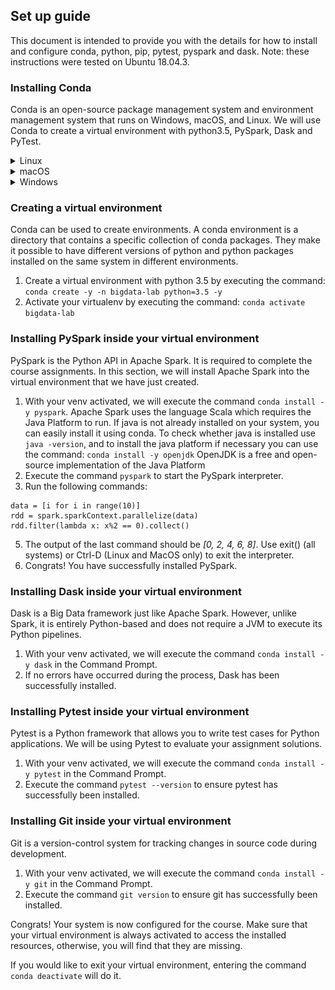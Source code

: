 ## Set up guide

This document is intended to provide you with the details for how to install and
configure conda, python, pip, pytest, pyspark and dask.
Note: these instructions were tested on Ubuntu 18.04.3.


### Installing Conda

Conda is an open-source package management system and environment management system that runs on Windows, macOS, and Linux. We will use Conda to create a virtual environment with python3.5, PySpark, Dask and PyTest.

<details>
<summary>Linux</summary>

1. Download Miniconda for Linux by executing the following command:
   Note: Use `curl -O` if `wget` is not installed on your system.

```
    wget https://repo.anaconda.com/miniconda/Miniconda3-latest-Linux-$(uname -i).sh
```
2. Grant execution rights to the installer with the command `chmod +x Miniconda3-latest-Linux-$(uname -i).sh`.
3. Execute the installer by executing the command `./Miniconda3-latest-Linux-$(uname -i).sh`. Press ENTER and scroll through the license agreement by pressing SPACE. If you accept the license agreement type `yes` and press ENTER. Enter the path where you want to install anaconda on your computer (for example `~/.condainstallation`). Finally, type `yes` to let the installer initialize conda.
4. Open a new terminal or reinitialize your shell with the command `source ~/.bashrc`.
5. To prevent conda from activating the default environment whenever you open a shell, use the following command: `conda config --set auto_activate_base false`.
6. Execute the command `conda update -y -n base -c defaults conda` to update conda to its latest version.
7. Congrats! You have successfully installed conda.

</details>

<details>
<summary>macOS</summary>

1. Download Miniconda for Linux by executing the following command:
   Note: Use `curl -O` if `wget` is not installed on your system.

```
    wget https://repo.anaconda.com/miniconda/Miniconda3-latest-MacOSX-$(uname -m).sh
```
2. Grant execution rights to the installer with the command `chmod +x Miniconda3-latest-MacOSX-$(uname -m).sh`.
3. Execute the installer by executing the command `./Miniconda3-latest-MacOSX-$(uname -i).sh`. Press ENTER and scroll through the license agreement by pressing SPACE. If you accept the license agreement type `yes` and press ENTER. Enter the path where you want to install anaconda on your computer (for example `~/.condainstallation`). Finally, type `yes` to let the installer initialize conda.
4. Open a new terminal.
5. To prevent conda from activating the default environment whenever you open a shell, use the following command: `conda config --set auto_activate_base false`.
6. Execute the command `conda update -y -n base -c defaults conda` to update conda to its latest version.
7. Congrats! You have successfully installed conda.

</details>

<details>
<summary>Windows</summary>

1. Download Miniconda (Python 3.7 version) from this webpage: `https://docs.conda.io/en/latest/miniconda.html`
2. Execute the installer and follow instructions
![Anaconda Installer](alternatives/figures/anaconda-installer.JPG)
3. Access your Start Menu and search for the Anaconda Prompt
![Anaconda Command Prompt](alternatives/figures/anaconda-prompt.png)
4. Execute the command `conda update -y -n base -c defaults conda` inside the Anaconda Prompt to update conda to its latest version.
5. Congrats! You have successfully installed conda.

</details>

### Creating a virtual environment

Conda can be used to create environments. A conda environment is a directory that contains a specific collection of conda packages. They make it possible to have different versions of python and python packages installed on the same system in different environments.

1. Create a virtual environment with python 3.5 by executing the command: `conda create -y -n bigdata-lab python=3.5 -y`
2. Activate your virtualenv by executing the command: `conda activate bigdata-lab`


### Installing PySpark inside your virtual environment

PySpark is the Python API in Apache Spark. It is required to complete the course assignments.
In this section, we will install Apache Spark into the virtual environment that we
have just created.

1. With your venv activated, we will execute the command `conda install -y pyspark`.
   Apache Spark uses the language Scala which requires the Java Platform to run. If java is not already installed on your system, you can easily install it using conda.
   To check whether java is installed use `java -version`, and to install the java platform if necessary you can use the command: `conda install -y openjdk` 
   OpenJDK is a free and open-source implementation of the Java Platform
3. Execute the command `pyspark` to start the PySpark interpreter.
4. Run the following commands:

```
data = [i for i in range(10)]
rdd = spark.sparkContext.parallelize(data)
rdd.filter(lambda x: x%2 == 0).collect()
```
5. The output of the last command should be *[0, 2, 4, 6, 8]*. Use exit() (all systems) or Ctrl-D (Linux and MacOS only) to exit the interpreter.
6. Congrats! You have successfully installed PySpark.


### Installing Dask inside your virtual environment

Dask is a Big Data framework just like Apache Spark. However, unlike Spark, it is
entirely Python-based and does not require a JVM to execute its Python pipelines.

1. With your venv activated, we will execute the command `conda install -y dask` in the Command Prompt.
2. If no errors have occurred during the process, Dask has been successfully installed.


### Installing Pytest inside your virtual environment

Pytest is a Python framework that allows you to write test cases for Python applications.
We will be using Pytest to evaluate your assignment solutions.

1. With your venv activated, we will execute the command `conda install -y pytest` in the Command Prompt.
2. Execute the command `pytest --version` to ensure pytest has successfully been installed.

### Installing Git inside your virtual environment

Git is a version-control system for tracking changes in source code during development.

1. With your venv activated, we will execute the command `conda install -y git` in the Command Prompt.
2. Execute the command `git version` to ensure git has successfully been installed.

Congrats! Your system is now configured for the course. Make sure that your virtual environment is always activated to
access the installed resources, otherwise, you will find that they are missing.

If you would like to exit your virtual environment, entering the command `conda deactivate` will do it.

